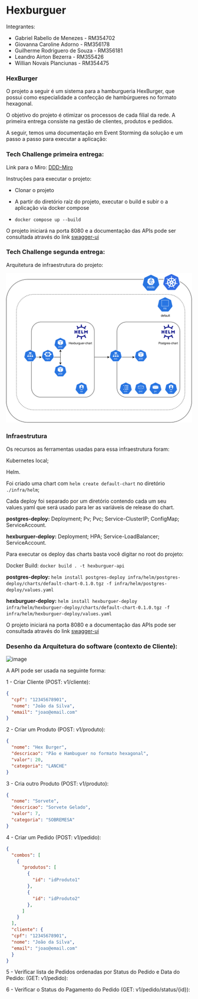# Hexburguer

Integrantes:

- Gabriel Rabello de Menezes - RM354702
- Giovanna Caroline Adorno - RM356178
- Guilherme Rodriguero de Souza - RM356181
- Leandro Airton Bezerra - RM355426
- Willian Novais Planciunas - RM354475

### HexBurger

O projeto a seguir é um sistema para a hamburgueria HexBurger, que possui como especialidade a confecção de hambúrgueres no formato hexagonal.

O objetivo do projeto é otimizar os processos de cada filial da rede. A primeira entrega consiste na gestão de clientes, produtos e pedidos.

A seguir, temos uma documentação em Event Storming da solução e um passo a passo para executar a aplicação:

### Tech Challenge primeira entrega:

Link para o Miro: [DDD-Miro](https://miro.com/app/board/uXjVKYystBE=/)

Instruções para executar o projeto:

- Clonar o projeto
- A partir do diretório raíz do projeto, executar o build e subir o a aplicação via docker compose

- `docker compose up --build`

O projeto iniciará na porta 8080 e a documentação das APIs pode ser consultada através do link [swagger-ui](http://localhost:8080/swagger-ui/index.html.)

### Tech Challenge segunda entrega:

Arquitetura de infraestrutura do projeto:

![arquitetura-infra-hexburguer.drawio-2.svg](./public/arquitetura-infra-hexburguer.drawio-2.svg)

### Infraestrutura

Os recursos as ferramentas usadas para essa infraestrutura foram:

Kubernetes local;

Helm.

Foi criado uma chart com `helm create default-chart` no diretório `./infra/helm`;

Cada deploy foi separado por um diretório contendo cada um seu values.yaml que será usado para ler as variáveis de release do chart.

**postgres-deploy:** Deployment; Pv; Pvc; Service-ClusterIP; ConfigMap; ServiceAccount.

**hexburguer-deploy:** Deployment; HPA; Service-LoadBalancer; ServiceAccount.

Para executar os deploy das charts basta você digitar no root do projeto:

Docker Build: `docker build . -t hexburguer-api`

**postgres-deploy:** `helm install postgres-deploy infra/helm/postgres-deploy/charts/default-chart-0.1.0.tgz -f infra/helm/postgres-deploy/values.yaml`

**hexburguer-deploy:** `helm install hexburguer-deploy infra/helm/hexburguer-deploy/charts/default-chart-0.1.0.tgz -f infra/helm/hexburguer-deploy/values.yaml`

O projeto iniciará na porta 8080 e a documentação das APIs pode ser consultada através do link [swagger-ui](http://localhost:8080/swagger-ui/index.html.)

### Desenho da Arquitetura do software (contexto de Cliente):

![image](https://github.com/user-attachments/assets/c89bfad1-17db-4af6-ad4d-fbe6a602bbd8)

A API pode ser usada na seguinte forma:

1 - Criar Cliente (POST: v1/cliente):
```json
{
  "cpf": "12345678901",
  "nome": "João da Silva",
  "email": "joao@email.com"
}
```

2 - Criar um Produto (POST: v1/produto):
```json
{
  "nome": "Hex Burger",
  "descricao": "Pão e Hambuguer no formato hexagonal",
  "valor": 20,
  "categoria": "LANCHE"
}
```

3 - Cria outro Produto (POST: v1/produto):
```json
{
  "nome": "Sorvete",
  "descricao": "Sorvete Gelado",
  "valor": 7,
  "categoria": "SOBREMESA"
}
```

4 - Criar um Pedido (POST: v1/pedido):
```json
{
  "combos": [
    {
      "produtos": [
        {
          "id": "idProduto1"
        },
        {
          "id": "idProduto2"
        },
      ]
    }
  ],
  "cliente": {
  "cpf": "12345678901",
  "nome": "João da Silva",
  "email": "joao@email.com"
  }
}
```

5 - Verificar lista de Pedidos ordenadas por Status do Pedido e Data do Pedido: (GET: v1/pedido):

6 - Verificar o Status do Pagamento do Pedido (GET: v1/pedido/status/{id}):

